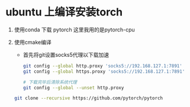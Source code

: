 # ubuntu 上编译安装torch

1. 使用conda 下载 pytorch 这里我用的是pytorch-cpu

2. 使用cmake编译

   - 首先将git设置socks5代理以下载加速

     ```bash
     git config --global http.proxy 'socks5://192.168.127.1:7891'
     git config --global https.proxy 'socks5://192.168.127.1:7891'
     
     # 下载完毕后清除系统代理
     git config --global --unset http.proxy
     ```

     

   ```bash
   git clone --recursive https://github.com/pytorch/pytorch
   ```

   